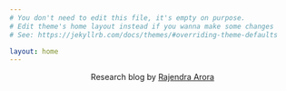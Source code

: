 ```yaml
---
# You don't need to edit this file, it's empty on purpose.
# Edit theme's home layout instead if you wanna make some changes
# See: https://jekyllrb.com/docs/themes/#overriding-theme-defaults

layout: home
---
```


<p align="center">
    Research blog by <a href="https://blogs.rajendraarora.com/about/">Rajendra Arora</a>
</p>
